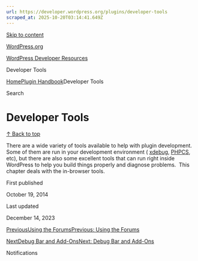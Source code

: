 ```yaml
---
url: https://developer.wordpress.org/plugins/developer-tools
scraped_at: 2025-10-20T03:14:41.649Z
---
```


[Skip to content](https://developer.wordpress.org/plugins/developer-tools/#wp--skip-link--target)

[WordPress.org](https://wordpress.org/)

[WordPress Developer Resources](https://developer.wordpress.org/)

Developer Tools


[Home](https://developer.wordpress.org/)[Plugin Handbook](https://developer.wordpress.org/plugins/)Developer Tools

Search

# Developer Tools

[↑ Back to top](https://developer.wordpress.org/plugins/developer-tools/#wp--skip-link--target)

There are a wide variety of tools available to help with plugin development. Some of them are run in your development environment ( [xdebug](http://xdebug.org/), [PHPCS](https://github.com/WordPress-Coding-Standards/WordPress-Coding-Standards), etc), but there are also some excellent tools that can run right inside WordPress to help you build things properly and diagnose problems.  This chapter deals with the in-browser tools.

First published

October 19, 2014

Last updated

December 14, 2023

[PreviousUsing the ForumsPrevious: Using the Forums](https://developer.wordpress.org/plugins/wordpress-org/using-the-forums/)

[NextDebug Bar and Add-OnsNext: Debug Bar and Add-Ons](https://developer.wordpress.org/plugins/developer-tools/debug-bar-and-add-ons/)

Notifications